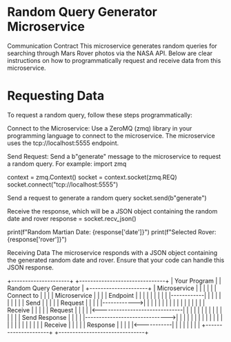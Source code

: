 # Random Query Generator Microservice
Communication Contract
This microservice generates random queries for searching through Mars Rover photos via the NASA API. Below are clear instructions on how to programmatically request and receive data from this microservice.

# Requesting Data
To request a random query, follow these steps programmatically:

Connect to the Microservice: Use a ZeroMQ (zmq) library in your programming language to connect to the microservice. The microservice uses the tcp://localhost:5555 endpoint.

Send Request: Send a b"generate" message to the microservice to request a random query. For example:
import zmq

context = zmq.Context()
socket = context.socket(zmq.REQ)
socket.connect("tcp://localhost:5555")

Send a request to generate a random query
socket.send(b"generate")

Receive the response, which will be a JSON object containing the random date and rover
response = socket.recv_json()

print(f"Random Martian Date: {response['date']}")
print(f"Selected Rover: {response['rover']}")

Receiving Data
The microservice responds with a JSON object containing the generated random date and rover. Ensure that your code can handle this JSON response.

+---------------------+               +-------------------------------+
|    Your Program     |               | Random Query Generator      |
+---------------------+               | Microservice                 |
|                     |               |                               |
|    Connect to       |               |                               |
|    Microservice     |               |                               |
|    Endpoint         |               |                               |
|        |            |               |                               |
|        |------------|               |                               |
|        |            |               |                               |
|        |  Send       |               |                               |
|        | Request     |               |                               |
|        |------------>|               |                               |
|        |            |               |                               |
|        |            |               |                               |
|        |            |               |     Receive                  |
|        |            |               |     Request                  |
|        |            |               |<------------------------------|
|        |            |               |                               |
|        |            |               |                               |
|        |            |               |     Send Response            |
|        |            |               |------------------------------>|
|        |            |               |                               |
|        |            |               |                               |
|        |            |               |                               |
|        |            |               |                               |
|        | Receive    |               |                               |
|        | Response   |               |                               |
|        |<-----------|               |                               |
|        |            |               |                               |
+---------------------+               +-------------------------------+
